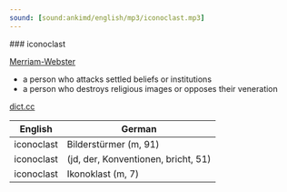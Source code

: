 ```yaml
---
sound: [sound:ankimd/english/mp3/iconoclast.mp3]
---
```


\### iconoclast

[Merriam-Webster](https://www.merriam-webster.com/dictionary/iconoclast)

- a person who attacks settled beliefs or institutions
- a person who destroys religious images or opposes their veneration

[dict.cc](https://www.dict.cc/iconoclast)

| English        | German       |
| -------------- | ------------ |
| iconoclast | Bilderstürmer (m, 91) |
| iconoclast |  (jd, der, Konventionen, bricht, 51) |
| iconoclast | Ikonoklast (m, 7) |
